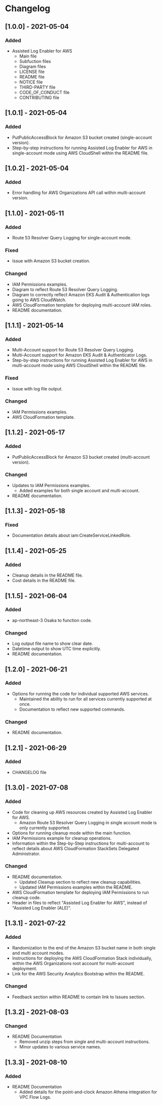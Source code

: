 # Changelog

## [1.0.0] - 2021-05-04

### Added
* Assisted Log Enabler for AWS
    * Main file
    * Subfuction files
    * Diagram files
    * LICENSE file
    * README file
    * NOTICE file
    * THIRD-PARTY file
    * CODE_OF_CONDUCT file
    * CONTRIBUTING file

## [1.0.1] - 2021-05-04

### Added
* PutPublicAccessBlock for Amazon S3 bucket created (single-account version).
* Step-by-step instructions for running Assisted Log Enabler for AWS in single-account mode using AWS CloudShell within the README file.

## [1.0.2] - 2021-05-04

### Added
* Error handling for AWS Organizations API call within multi-account version.

## [1.1.0] - 2021-05-11

### Added
* Route 53 Resolver Query Logging for single-account mode.

### Fixed
* Issue with Amazon S3 bucket creation.

### Changed
* IAM Permissions examples.
* Diagram to reflect Route 53 Resolver Query Logging.
* Diagram to correctly reflect Amazon EKS Audit & Authentication logs going to AWS CloudWatch.
* AWS CloudFormation template for deploying multi-account IAM roles.
* README documentation.

## [1.1.1] - 2021-05-14

### Added
* Multi-Account support for Route 53 Resolver Query Logging.
* Multi-Account support for Amazon EKS Audit & Authenticator Logs.
* Step-by-step instructions for running Assisted Log Enabler for AWS in multi-account mode using AWS CloudShell within the README file.

### Fixed
* Issue with log file output.

### Changed
* IAM Permissions examples.
* AWS CloudFormation template.

## [1.1.2] - 2021-05-17

### Added
* PutPublicAccessBlock for Amazon S3 bucket created (multi-account version).

### Changed
* Updates to IAM Permissions examples.
    * Added examples for both single account and multi-account.
* README documentation.

## [1.1.3] - 2021-05-18

### Fixed
* Documentation details about iam:CreateServiceLinkedRole.

## [1.1.4] - 2021-05-25

### Added
* Cleanup details in the README file.
* Cost details in the README file.

## [1.1.5] - 2021-06-04

### Added
* ap-northeast-3 Osaka to function code.

### Changed
* Log output file name to show clear date.
* Datetime output to show UTC time explicitly.
* README documentation.

## [1.2.0] - 2021-06-21

### Added
* Options for running the code for individual supported AWS services.
    * Maintained the ability to run for all services currently supported at once.
    * Documentation to reflect new supported commands.

### Changed
* README documentation.

## [1.2.1] - 2021-06-29

### Added
* CHANGELOG file

## [1.3.0] - 2021-07-08

### Added
* Code for cleaning up AWS resources created by Assisted Log Enabler for AWS.
    * Amazon Route 53 Resolver Query Logging in single account mode is only currently supported.
* Options for running cleanup mode within the main function.
* IAM Permissions example for cleanup operations.
* Information within the Step-by-Step instructions for multi-account to reflect details about AWS CloudFormation StackSets Delegated Administrator.

### Changed
* README documentation.
    * Updated Cleanup section to reflect new cleanup capabilities.
    * Updated IAM Permissions examples within the README.
* AWS CloudFormation template for deploying IAM Permissions to run cleanup code.
* Header in files to reflect "Assisted Log Enabler for AWS", instead of "Assisted Log Enabler (ALE)".

## [1.3.1] - 2021-07-22

### Added
* Randomization to the end of the Amazon S3 bucket name in both single and multi account modes.
* Instructions for deploying the AWS CloudFormation Stack individually, within the AWS Organizations root account for multi-account deployment.
* Link for the AWS Security Analytics Bootstrap within the README.

### Changed
* Feedback section within README to contain link to Issues section.

## [1.3.2] - 2021-08-03

### Changed
* README Documentation
    * Removed unzip steps from single and multi-account instructions.
    * Minor updates to various service names.

## [1.3.3] - 2021-08-10

### Added
* README Documentation
    * Added details for the point-and-clock Amazon Athena integration for VPC Flow Logs.